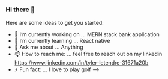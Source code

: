 ### Hi there 👋

Here are some ideas to get you started:

- 🔭 I’m currently working on ... MERN stack bank application
- 🌱 I’m currently learning ... React native
- 💬 Ask me about ... Anything
- 📫 How to reach me: ... feel free to reach out on my linkedin https://www.linkedin.com/in/tyler-letendre-31671a20b   
- ⚡ Fun fact: ... I love to play golf
-->
